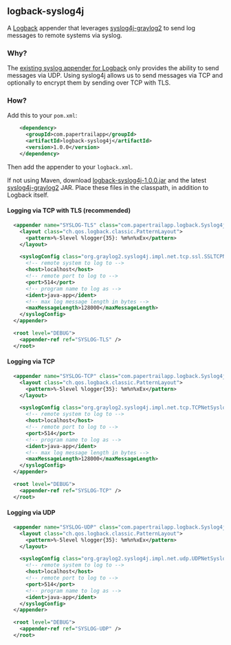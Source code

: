 ## logback-syslog4j

A [Logback][] appender that leverages [syslog4j-graylog2][] to send log messages to
remote systems via syslog.

### Why?

The [existing syslog appender for Logback][logback-syslog-appender] only
provides the ability to send messages via UDP. Using syslog4j allows us to
send messages via TCP and optionally to encrypt them by sending over TCP with
TLS.


### How?

Add this to your `pom.xml`:

``` xml
    <dependency>
      <groupId>com.papertrailapp</groupId>
      <artifactId>logback-syslog4j</artifactId>
      <version>1.0.0</version>
    </dependency>
```

Then add the appender to your `logback.xml`.

If not using Maven, download [logback-syslog4j-1.0.0.jar][] and the latest
[syslog4j-graylog2][] JAR.  Place these files in the classpath, in addition to Logback
itself.

#### Logging via TCP with TLS (recommended)

``` xml
  <appender name="SYSLOG-TLS" class="com.papertrailapp.logback.Syslog4jAppender">
    <layout class="ch.qos.logback.classic.PatternLayout">
      <pattern>%-5level %logger{35}: %m%n%xEx</pattern>
    </layout>

    <syslogConfig class="org.graylog2.syslog4j.impl.net.tcp.ssl.SSLTCPNetSyslogConfig">
      <!-- remote system to log to -->
      <host>localhost</host>
      <!-- remote port to log to -->
      <port>514</port>
      <!-- program name to log as -->
      <ident>java-app</ident>
      <!-- max log message length in bytes -->
      <maxMessageLength>128000</maxMessageLength>
    </syslogConfig>
  </appender>

  <root level="DEBUG">
    <appender-ref ref="SYSLOG-TLS" />
  </root>
```

#### Logging via TCP

``` xml
  <appender name="SYSLOG-TCP" class="com.papertrailapp.logback.Syslog4jAppender">
    <layout class="ch.qos.logback.classic.PatternLayout">
      <pattern>%-5level %logger{35}: %m%n%xEx</pattern>
    </layout>

    <syslogConfig class="org.graylog2.syslog4j.impl.net.tcp.TCPNetSyslogConfig">
      <!-- remote system to log to -->
      <host>localhost</host>
      <!-- remote port to log to -->
      <port>514</port>
      <!-- program name to log as -->
      <ident>java-app</ident>
      <!-- max log message length in bytes -->
      <maxMessageLength>128000</maxMessageLength>
    </syslogConfig>
  </appender>

  <root level="DEBUG">
    <appender-ref ref="SYSLOG-TCP" />
  </root>
```

#### Logging via UDP

``` xml
  <appender name="SYSLOG-UDP" class="com.papertrailapp.logback.Syslog4jAppender">
    <layout class="ch.qos.logback.classic.PatternLayout">
      <pattern>%-5level %logger{35}: %m%n%xEx</pattern>
    </layout>

    <syslogConfig class="org.graylog2.syslog4j.impl.net.udp.UDPNetSyslogConfig">
      <!-- remote system to log to -->
      <host>localhost</host>
      <!-- remote port to log to -->
      <port>514</port>
      <!-- program name to log as -->
      <ident>java-app</ident>
    </syslogConfig>
  </appender>

  <root level="DEBUG">
    <appender-ref ref="SYSLOG-UDP" />
  </root>
```


[Logback]: http://logback.qos.ch/
[syslog4j-graylog2]: https://github.com/graylog-labs/syslog4j-graylog2
[logback-syslog-appender]: http://logback.qos.ch/manual/appenders.html#SyslogAppender
[logback-syslog4j-1.0.0.jar]: http://search.maven.org/remotecontent?filepath=com/papertrailapp/logback-syslog4j/1.0.0/logback-syslog4j-1.0.0.jar
